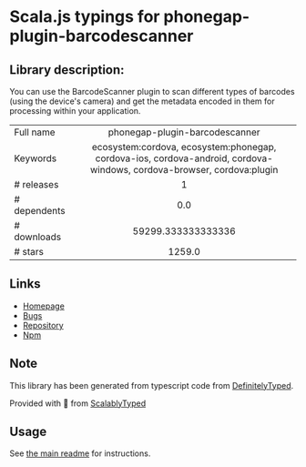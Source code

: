 
# Scala.js typings for phonegap-plugin-barcodescanner


## Library description:
You can use the BarcodeScanner plugin to scan different types of barcodes (using the device's camera) and get the metadata encoded in them for processing within your application.

|                    |                 |
| ------------------ | :-------------: |
| Full name          | phonegap-plugin-barcodescanner |
| Keywords           | ecosystem:cordova, ecosystem:phonegap, cordova-ios, cordova-android, cordova-windows, cordova-browser, cordova:plugin |
| # releases         | 1 |
| # dependents       | 0.0 |
| # downloads        | 59299.333333333336 |
| # stars            | 1259.0 |

## Links
- [Homepage](https://github.com/phonegap/phonegap-plugin-barcodescanner#readme)
- [Bugs](https://github.com/phonegap/phonegap-plugin-barcodescanner/issues)
- [Repository](https://github.com/phonegap/phonegap-plugin-barcodescanner)
- [Npm](https://www.npmjs.com/package/phonegap-plugin-barcodescanner)
    


## Note
This library has been generated from typescript code from [DefinitelyTyped](https://definitelytyped.org).

Provided with :purple_heart: from [ScalablyTyped](https://github.com/oyvindberg/ScalablyTyped)

## Usage
See [the main readme](../../readme.md) for instructions.


